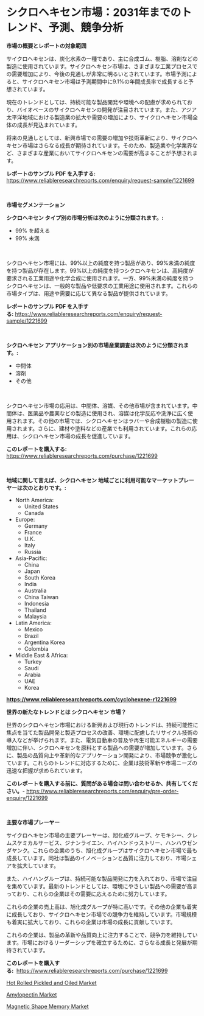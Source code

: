 <p><h1>シクロヘキセン市場：2031年までのトレンド、予測、競争分析</h1></p><p><strong>市場の概要とレポートの対象範囲</strong></p>
<p><p>サイクロヘキセンは、炭化水素の一種であり、主に合成ゴム、樹脂、溶剤などの製造に使用されています。サイクロヘキセン市場は、さまざまな工業プロセスでの需要増加により、今後の見通しが非常に明るいとされています。市場予測によると、サイクロヘキセン市場は予測期間中に9.1%の年間成長率で成長すると予想されています。</p><p>現在のトレンドとしては、持続可能な製品開発や環境への配慮が求められており、バイオベースのサイクロヘキセンの開発が注目されています。また、アジア太平洋地域における製造業の拡大や需要の増加により、サイクロヘキセン市場全体の成長が見込まれています。</p><p>将来の見通しとしては、新興市場での需要の増加や技術革新により、サイクロヘキセン市場はさらなる成長が期待されています。そのため、製造業や化学業界など、さまざまな産業においてサイクロヘキセンの需要が高まることが予想されます。</p></p>
<p><strong>レポートのサンプル PDF を入手する:</strong> <a href="https://www.reliableresearchreports.com/enquiry/request-sample/1221699">https://www.reliableresearchreports.com/enquiry/request-sample/1221699</a></p>
<p>&nbsp;</p>
<p><strong>市場セグメンテーション</strong></p>
<p><strong>シクロヘキセン タイプ別の市場分析は次のように分類されます。:</strong></p>
<p><ul><li>99% を超える</li><li>99% 未満</li></ul></p>
<p>&nbsp;</p>
<p><p>シクロヘキセン市場には、99%以上の純度を持つ製品があり、99%未満の純度を持つ製品が存在します。99%以上の純度を持つシクロヘキセンは、高純度が要求される工業用途や化学合成に使用されます。一方、99%未満の純度を持つシクロヘキセンは、一般的な製品や低要求の工業用途に使用されます。これらの市場タイプは、用途や需要に応じて異なる製品が提供されています。</p></p>
<p><strong>レポートのサンプル PDF を入手する:</strong>&nbsp;<a href="https://www.reliableresearchreports.com/enquiry/request-sample/1221699">https://www.reliableresearchreports.com/enquiry/request-sample/1221699</a></p>
<p>&nbsp;</p>
<p><strong> シクロヘキセン アプリケーション別の市場産業調査は次のように分類されます。:</strong></p>
<p><ul><li>中間体</li><li>溶剤</li><li>その他</li></ul></p>
<p>&nbsp;</p>
<p><p>シクロヘキセン市場の応用は、中間体、溶媒、その他市場が含まれています。中間体は、医薬品や農薬などの製造に使用され、溶媒は化学反応や洗浄に広く使用されます。その他の市場では、シクロヘキセンはラバーや合成樹脂の製造に使用されます。さらに、建材や塗料などの産業でも利用されています。これらの応用は、シクロヘキセン市場の成長を促進しています。</p></p>
<p><strong>このレポートを購入する:</strong>&nbsp; <a href="https://www.reliableresearchreports.com/purchase/1221699">https://www.reliableresearchreports.com/purchase/1221699</a></p>
<p>&nbsp;</p>
<p><strong>地域に関して言えば、シクロヘキセン 地域ごとに利用可能なマーケットプレーヤーは次のとおりです。:</strong></p>
<p><ul>
    <li>
        North America:
        <ul>
            <li>United States</li>
            <li>Canada</li>
        </ul>
    </li>
    <li>
        Europe:
        <ul>
            <li>Germany</li>
            <li>France</li>
            <li>U.K.</li>
            <li>Italy</li>
            <li>Russia</li>
        </ul>
    </li>
    <li>
        Asia-Pacific:
        <ul>
            <li>China</li>
            <li>Japan</li>
            <li>South Korea</li>
            <li>India</li>
            <li>Australia</li>
            <li>China Taiwan</li>
            <li>Indonesia</li>
            <li>Thailand</li>
            <li>Malaysia</li>
        </ul>
    </li>
    <li>
        Latin America:
        <ul>
            <li>Mexico</li>
            <li>Brazil</li>
            <li>Argentina Korea</li>
            <li>Colombia</li>
        </ul>
    </li>
    <li>
        Middle East & Africa:
        <ul>
            <li>Turkey</li>
            <li>Saudi</li>
            <li>Arabia</li>
            <li>UAE</li>
            <li>Korea</li>
        </ul>
    </li>
    </ul></p>
<p><strong><a href="https://www.reliableresearchreports.com/cyclohexene-r1221699">https://www.reliableresearchreports.com/cyclohexene-r1221699</a></strong>&nbsp;</p>
<p><strong>世界の新たなトレンドとは シクロヘキセン 市場？</strong></p>
<p><p>世界のシクロヘキセン市場における新興および現行のトレンドは、持続可能性に焦点を当てた製品開発と製造プロセスの改善、環境に配慮したリサイクル技術の導入などが挙げられます。また、電気自動車の普及や再生可能エネルギーの需要増加に伴い、シクロヘキセンを原料とする製品への需要が増加しています。さらに、製品の品質向上や革新的なアプリケーション開発により、市場競争が激化しています。これらのトレンドに対応するために、企業は技術革新や市場ニーズの迅速な把握が求められています。</p></p>
<p><strong>このレポートを購入する前に、質問がある場合は問い合わせるか、共有してください。</strong>- <a href="https://www.reliableresearchreports.com/enquiry/pre-order-enquiry/1221699">https://www.reliableresearchreports.com/enquiry/pre-order-enquiry/1221699</a></p>
<p>&nbsp;</p>
<p><strong>主要な市場プレーヤー</strong></p>
<p><p>サイクロヘキセン市場の主要プレーヤーは、旭化成グループ、ケモキシー、クレムスケミカルサービス、ジナンライエン、ハイハンドゥストリー、ハンハウゼンダヤンク。これらの企業のうち、旭化成グループはサイクロヘキセン市場で最も成長しています。同社は製品のイノベーションと品質に注力しており、市場シェアを拡大しています。</p><p>また、ハイハングループは、持続可能な製品開発に力を入れており、市場で注目を集めています。最新のトレンドとしては、環境にやさしい製品への需要が高まっており、これらの企業はその需要に応えるために努力しています。</p><p>これらの企業の売上高は、旭化成グループが特に高いです。その他の企業も着実に成長しており、サイクロヘキセン市場での競争力を維持しています。市場規模も着実に拡大しており、これらの企業は市場の成長に貢献しています。</p><p>これらの企業は、製品の革新や品質向上に注力することで、競争力を維持しています。市場におけるリーダーシップを確立するために、さらなる成長と発展が期待されています。</p></p>
<p><strong>このレポートを購入する:</strong>&nbsp;&nbsp;<a href="https://www.reliableresearchreports.com/purchase/1221699">https://www.reliableresearchreports.com/purchase/1221699</a></p>
<p><p><a href="https://www.linkedin.com/pulse/hot-rolled-pickled-oiled-market-size-furnishes-valuable-information-mbmie?trackingId=7M5YGoYOsIiFbNx49xyuHA%3D%3D">Hot Rolled Pickled and Oiled Market</a></p><p><a href="https://www.linkedin.com/pulse/amylopectin-market-size-reflecting-forecast-till-2031-type-yg5be?trackingId=ZzK3llSylBhqb4GPCUSBKw%3D%3D">Amylopectin Market</a></p><p><a href="https://www.linkedin.com/pulse/magnetic-shape-memory-market-size-growth-outlook-from-2024-biqge?trackingId=t7oTOh314m9JmSiqTwmG9w%3D%3D">Magnetic Shape Memory Market</a></p></p>
